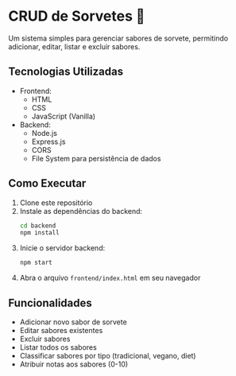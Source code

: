 # CRUD de Sorvetes 🍦

Um sistema simples para gerenciar sabores de sorvete, permitindo adicionar, editar, listar e excluir sabores.

## Tecnologias Utilizadas

- Frontend:
  - HTML
  - CSS
  - JavaScript (Vanilla)
- Backend:
  - Node.js
  - Express.js
  - CORS
  - File System para persistência de dados

## Como Executar

1. Clone este repositório
2. Instale as dependências do backend:
   ```bash
   cd backend
   npm install
   ```
3. Inicie o servidor backend:
   ```bash
   npm start
   ```
4. Abra o arquivo `frontend/index.html` em seu navegador

## Funcionalidades

- Adicionar novo sabor de sorvete
- Editar sabores existentes
- Excluir sabores
- Listar todos os sabores
- Classificar sabores por tipo (tradicional, vegano, diet)
- Atribuir notas aos sabores (0-10)
